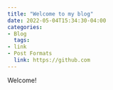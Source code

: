 ```yaml
---
title: "Welcome to my blog"
date: 2022-05-04T15:34:30-04:00
categories:
- Blog
  tags:
- link
- Post Formats
  link: https://github.com
---
```

Welcome!
